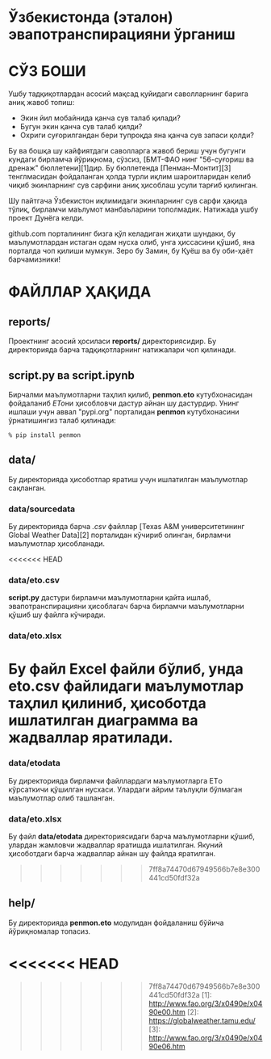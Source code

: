 # Ўзбекистонда (эталон) эвапотранспирацияни ўрганиш

# СЎЗ БОШИ

Ушбу тадқиқотлардан асосий мақсад қуйидаги саволларнинг барига аниқ жавоб топиш:

 * Экин йил мобайнида қанча сув талаб қилади?
 * Бугун экин қанча сув талаб қилди?
 * Охриги суғорилгандан бери тупроқда яна қанча сув запаси қолди?

Бу ва бошқа шу кайфиятдаги саволларга жавоб бериш учун бугунги кундаги бирламча 
йўриқнома, сўзсиз, [БМТ-ФАО нинг "56-суғориш ва дренаж" бюллетени][1]дир. Бу бюллетенда 
[Пенман-Монтит][3] тенглмасидан фойдаланган ҳолда турли иқлим шароитларидан келиб чиқиб
экинларнинг сув сарфини аниқ ҳисоблаш усули тарғиб қилинган. 

Шу пайтгача Ўзбекистон иқлимидаги экинларнинг сув сарфи ҳақида тўлиқ,
бирламчи маълумот манбаъларини тополмадик. Натижада ушбу проект Дунёга келди.

github.com порталининг бизга қўл келадиган жиҳати шундаки, бу маълумотлардан 
истаган одам нусха олиб, унга ҳиссасини қўшиб, яна порталда чоп қилиши мумкун. Зеро
бу Замин, бу Қуёш ва бу оби-ҳаёт барчамизники!

# ФАЙЛЛАР ҲАҚИДА

## reports/

Проектнинг асосий ҳосиласи **reports/** директориясидир. Бу директорияда
барча тадқиқотларнинг натижалари чоп қилинади. 

## script.py ва script.ipynb

Бирчалми маълумотларни таҳлил қилиб, **penmon.eto** кутубхонасидан фойдаланиб
*ETo*ни ҳисобловчи дастур айнан шу дастурдир. Унинг ишлаши учун аввал "pypi.org" 
порталидан **penmon** кутубхонасини ўрнатишингиз талаб қилинади:

	% pip install penmon

## data/

Бу директорияда ҳисоботлар яратиш учун ишлатилган маълумотлар сақланган.

### data/sourcedata

Бу директорияда барча *.csv* файллар [Texas A&M университетининг Global Weather Data][2]
порталидан кўчириб олинган, бирламчи маълумотлар ҳисобланади.

<<<<<<< HEAD
### data/eto.csv

**script.py** дастури бирламчи маълумотларни қайта ишлаб, эвапотранспирацияни
ҳисоблагач барча бирламчи маълумотларни қўшиб шу файлга кўчиради. 

### data/eto.xlsx

Бу файл Excel файли бўлиб, унда eto.csv файлидаги маълумотлар таҳлил қилиниб,
ҳисоботда ишлатилган диаграмма ва жадваллар яратилади. 
=======
### data/etodata

Бу директорияда бирламчи файллардаги маълумотларга ETо кўрсаткичи қўшилган нусхаси.
Улардаги айрим таълуқли бўлмаган маълумотлар олиб ташланган.

### data/eto.xlsx

Бу файл **data/etodata** директориясидаги барча маълумотларни қўшиб, улардан
жамловчи жадваллар яратишда ишлатилган. Якуний ҳисоботдаги барча жадваллар
айнан шу файлда яратилган.
>>>>>>> 7ff8a74470d67949566b7e8e300441cd50fdf32a

## help/

Бу директорияда **penmon.eto** модулидан фойдаланиш бўйича йўриқномалар 
топасиз.

<<<<<<< HEAD
=======

>>>>>>> 7ff8a74470d67949566b7e8e300441cd50fdf32a
[1]: http://www.fao.org/3/x0490e/x0490e00.htm
[2]: https://globalweather.tamu.edu/
[3]: http://www.fao.org/3/x0490e/x0490e06.htm





